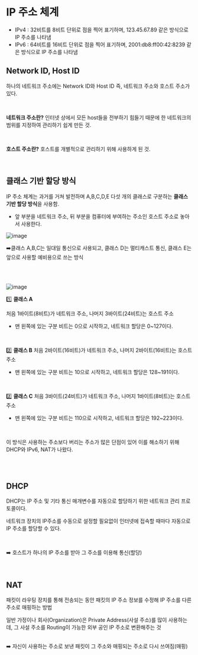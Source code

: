 # IP 주소 체계

- IPv4 : 32비트를 8비트 단위로 점을 찍어 표기하며, 123.45.67.89 같은 방식으로 IP 주소를 나타냄
- IPv6 : 64비트를 16비트 단위로 점을 찍어 표기하며, 2001:db8:ff00:42:8239 같은 방식으로 IP 주소를 나타냄


## Network ID, Host ID
하나의 네트워크 주소에는 Network ID와 Host ID
즉, 네트워크 주소와 호스트 주소가 있다.

<BR>

**네트워크 주소란?**
인터넷 상에서 모든 host들을 전부하기 힘들기 때문에 한 네트워크의 범위를 지정하여 관리하기 쉽게 만든 것.

<BR>

**호스트 주소란?**
호스트를 개별적으로 관리하기 위해 사용하게 된 것.





<BR>

## 클래스 기반 할당 방식

IP 주소 체계는 과거를 거쳐 발전하며 A,B,C,D,E 다섯 개의 클래스로 구분하는 **클래스 기반 할당 방식**을 사용함.

- 앞 부분을 네트워크 주소, 뒤 부분을 컴퓨터에 부여하는 주소인 호스트 주소로 놓아서 사용한다.

![image](https://github.com/zeunxx/Inflearn-Spring-RoadMap/assets/81572478/215d66d2-839b-4943-b8e5-dbcca3829510)


➡️클래스 A,B,C는 일대일 통신으로 사용되고, 클래스 D는 멀티캐스트 통신, 클래스 E는 앞으로 사용할 예비용으로 쓰는 방식


<BR>

<bR>

![image](https://github.com/zeunxx/Inflearn-Spring-RoadMap/assets/81572478/511ed434-2f90-4d4d-9b0a-bdf7deb0a303)


1️⃣ **클래스 A**

처음 1바이트(8비트)가 네트워크 주소, 나머지 3바이트(24비트)는 호스트 주소
- 맨 왼쪽에 있는 구분 비트는 0으로 시작하고, 네트워크 할당은 0~127이다.


<BR>

2️⃣ **클래스 B**
처음 2바이트(16비트)가 네트워크 주소, 나머지 2바이트(16비트)는 호스트 주소
- 맨 왼쪽에 있는 구분 비트는 10으로 시작하고, 네트워크 할당은 128~191이다.



<BR>

2️⃣ **클래스 C**
처음 3바이트(24비트)가 네트워크 주소, 나머지 1바이트(8비트)는 호스트 주소
- 맨 왼쪽에 있는 구분 비트는 110으로 시작하고, 네트워크 할당은 192~223이다.



<BR>

이 방식은 사용하는 주소보다 버리는 주소가 많은 단점이 있어 이를 해소하기 위해 DHCP와 IPv6, NAT가 나왔다.


<BR><bR>


## DHCP

DHCP는 IP 주소 및 기타 통신 매개변수를 자동으로 할당하기 위한 네트워크 관리 프로토콜이다. 

네트워크 장치의 IP주소를 수동으로 설정할 필요없이 인터넷에 접속할 때마다 자동으로 IP 주소를 할당할 수 있다.

<BR>

➡️ 호스트가 하나의 IP 주소를 받아 그 주소를 이용해 통신(할당)

<BR>

## NAT

패킷이 라우팅 장치를 통해 전송되는 동안 패킷의 IP 주소 정보를 수정해 IP 주소를 다른 주소로 매핑하는 방법


일반 가정이나 회사(Organization)은 Private Address(사설 주소)를 많이 사용하는데, 그 사설 주소를 Routing이 가능한 외부 공인 IP 주소로 변환해주는 것


<BR>
➡️ 자신이 사용하는 주소로 보낸 패킷이 그 주소와 매핑되는 주소로 다시 쓰여짐(매핑)